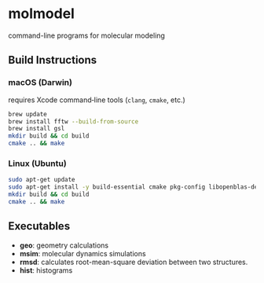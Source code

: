 # molmodel

command-line programs for molecular modeling

## Build Instructions

### macOS (Darwin)

requires Xcode command‑line tools (`clang`, `cmake`, etc.)

```bash
brew update
brew install fftw --build-from-source
brew install gsl
mkdir build && cd build
cmake .. && make
```

### Linux (Ubuntu)

```bash
sudo apt-get update
sudo apt-get install -y build-essential cmake pkg-config libopenblas-dev libfftw3-dev libgsl-dev
mkdir build && cd build
cmake .. && make
```

## Executables

* **geo**: geometry calculations
* **msim**: molecular dynamics simulations
* **rmsd**: calculates root-mean-square deviation between two structures.
* **hist**: histograms
